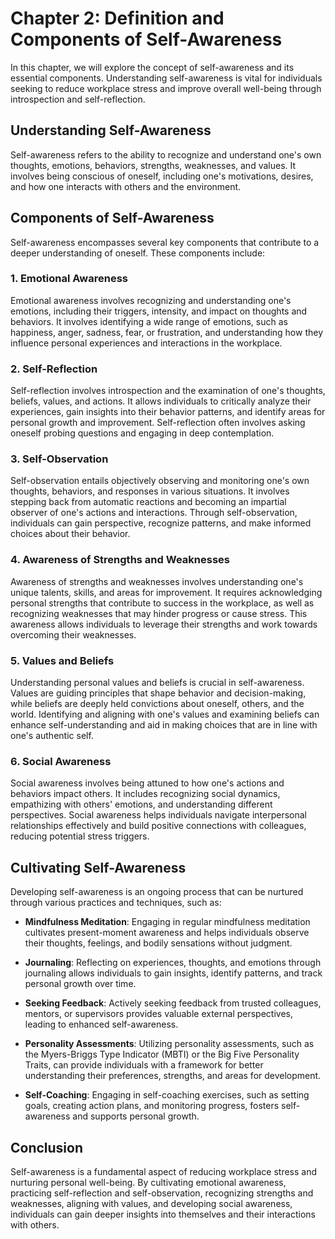 Chapter 2: Definition and Components of Self-Awareness
======================================================

In this chapter, we will explore the concept of self-awareness and its essential components. Understanding self-awareness is vital for individuals seeking to reduce workplace stress and improve overall well-being through introspection and self-reflection.

Understanding Self-Awareness
----------------------------

Self-awareness refers to the ability to recognize and understand one's own thoughts, emotions, behaviors, strengths, weaknesses, and values. It involves being conscious of oneself, including one's motivations, desires, and how one interacts with others and the environment.

Components of Self-Awareness
----------------------------

Self-awareness encompasses several key components that contribute to a deeper understanding of oneself. These components include:

### 1. **Emotional Awareness**

Emotional awareness involves recognizing and understanding one's emotions, including their triggers, intensity, and impact on thoughts and behaviors. It involves identifying a wide range of emotions, such as happiness, anger, sadness, fear, or frustration, and understanding how they influence personal experiences and interactions in the workplace.

### 2. **Self-Reflection**

Self-reflection involves introspection and the examination of one's thoughts, beliefs, values, and actions. It allows individuals to critically analyze their experiences, gain insights into their behavior patterns, and identify areas for personal growth and improvement. Self-reflection often involves asking oneself probing questions and engaging in deep contemplation.

### 3. **Self-Observation**

Self-observation entails objectively observing and monitoring one's own thoughts, behaviors, and responses in various situations. It involves stepping back from automatic reactions and becoming an impartial observer of one's actions and interactions. Through self-observation, individuals can gain perspective, recognize patterns, and make informed choices about their behavior.

### 4. **Awareness of Strengths and Weaknesses**

Awareness of strengths and weaknesses involves understanding one's unique talents, skills, and areas for improvement. It requires acknowledging personal strengths that contribute to success in the workplace, as well as recognizing weaknesses that may hinder progress or cause stress. This awareness allows individuals to leverage their strengths and work towards overcoming their weaknesses.

### 5. **Values and Beliefs**

Understanding personal values and beliefs is crucial in self-awareness. Values are guiding principles that shape behavior and decision-making, while beliefs are deeply held convictions about oneself, others, and the world. Identifying and aligning with one's values and examining beliefs can enhance self-understanding and aid in making choices that are in line with one's authentic self.

### 6. **Social Awareness**

Social awareness involves being attuned to how one's actions and behaviors impact others. It includes recognizing social dynamics, empathizing with others' emotions, and understanding different perspectives. Social awareness helps individuals navigate interpersonal relationships effectively and build positive connections with colleagues, reducing potential stress triggers.

Cultivating Self-Awareness
--------------------------

Developing self-awareness is an ongoing process that can be nurtured through various practices and techniques, such as:

* **Mindfulness Meditation**: Engaging in regular mindfulness meditation cultivates present-moment awareness and helps individuals observe their thoughts, feelings, and bodily sensations without judgment.

* **Journaling**: Reflecting on experiences, thoughts, and emotions through journaling allows individuals to gain insights, identify patterns, and track personal growth over time.

* **Seeking Feedback**: Actively seeking feedback from trusted colleagues, mentors, or supervisors provides valuable external perspectives, leading to enhanced self-awareness.

* **Personality Assessments**: Utilizing personality assessments, such as the Myers-Briggs Type Indicator (MBTI) or the Big Five Personality Traits, can provide individuals with a framework for better understanding their preferences, strengths, and areas for development.

* **Self-Coaching**: Engaging in self-coaching exercises, such as setting goals, creating action plans, and monitoring progress, fosters self-awareness and supports personal growth.

Conclusion
----------

Self-awareness is a fundamental aspect of reducing workplace stress and nurturing personal well-being. By cultivating emotional awareness, practicing self-reflection and self-observation, recognizing strengths and weaknesses, aligning with values, and developing social awareness, individuals can gain deeper insights into themselves and their interactions with others.
